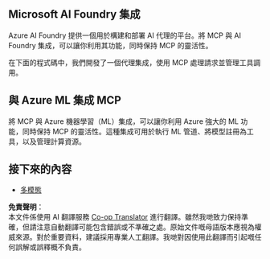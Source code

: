 <!--
CO_OP_TRANSLATOR_METADATA:
{
  "original_hash": "f1262ab21f5ebbe1003fb0114c7ca545",
  "translation_date": "2025-06-02T20:42:28+00:00",
  "source_file": "05-AdvancedTopics/mcp-integration/README.md",
  "language_code": "hk"
}
-->
## Microsoft AI Foundry 集成

Azure AI Foundry 提供一個用於構建和部署 AI 代理的平台。將 MCP 與 AI Foundry 集成，可以讓你利用其功能，同時保持 MCP 的靈活性。

在下面的程式碼中，我們開發了一個代理集成，使用 MCP 處理請求並管理工具調用。

## 與 Azure ML 集成 MCP

將 MCP 與 Azure 機器學習（ML）集成，可以讓你利用 Azure 強大的 ML 功能，同時保持 MCP 的靈活性。這種集成可用於執行 ML 管道、將模型註冊為工具，以及管理計算資源。

## 接下來的內容

- [多模態](../mcp-multi-modality/README.md)

**免責聲明**：  
本文件係使用 AI 翻譯服務 [Co-op Translator](https://github.com/Azure/co-op-translator) 進行翻譯。雖然我哋致力保持準確，但請注意自動翻譯可能包含錯誤或不準確之處。原始文件嘅母語版本應視為權威來源。對於重要資料，建議採用專業人工翻譯。我哋對因使用此翻譯而引起嘅任何誤解或誤釋概不負責。